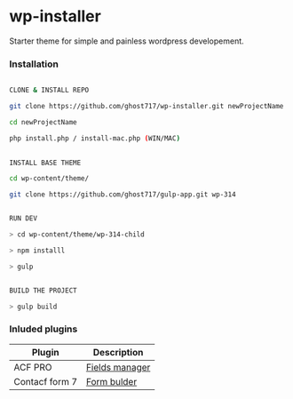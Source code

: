 # wp-installer

Starter theme for simple and painless wordpress developement.


### Installation

```bash

CLONE & INSTALL REPO

git clone https://github.com/ghost717/wp-installer.git newProjectName

cd newProjectName

php install.php / install-mac.php (WIN/MAC)
  

INSTALL BASE THEME

cd wp-content/theme/

git clone https://github.com/ghost717/gulp-app.git wp-314


RUN DEV

> cd wp-content/theme/wp-314-child

> npm installl

> gulp


BUILD THE PROJECT

> gulp build

```

### Inluded plugins

| Plugin | Description |
| ------ | ------ |
| ACF PRO | [Fields manager](https://www.advancedcustomfields.com/resources/)|
| Contacf form 7 | [Form bulder](https://wordpress.org/support/plugin/contact-form-7)|
